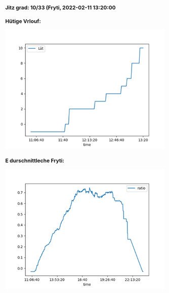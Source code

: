 ### Jitz grad: 10/33 (Fryti, 2022-02-11 13:20:00

### Hütige Vrlouf:
![Graph](Today.png)

### E durschnittleche Fryti:
![Graph](Fryti.png)